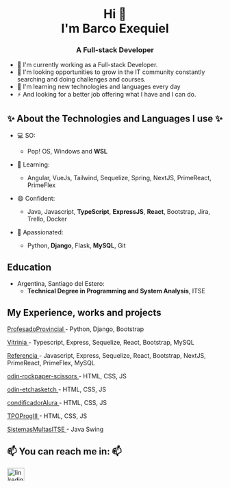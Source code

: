 <h1 align="center"> Hi 👋
<br> I'm Barco Exequiel <br></h1>

<h3 align=center>A Full-stack Developer</h3>

- 🔭 I'm currently working as a Full-stack Developer.
- 💬 I'm looking opportunities to grow in the IT community constantly searching and doing challenges and courses.
- 🌱 I'm learning new technologies and languages every day
- ⚡ And looking for a better job offering what I have and I can do.

## ✨ About the Technologies and Languages I use ✨
- 💻 SO:
  - Pop! OS, Windows and **WSL**

- 🤔 Learning:
  - Angular, VueJs, Tailwind, Sequelize, Spring, NextJS, PrimeReact, PrimeFlex
  
- 😄 Confident:
  - Java, Javascript, **TypeScript**, **ExpressJS**, **React**, Bootstrap, Jira, Trello, Docker

- 🤪 Apassionated:
  - Python, **Django**, Flask, **MySQL**, Git
  
## Education
- Argentina, Santiago del Estero:
  - **Technical Degree in Programming and System Analysis**, ITSE
  
## My Experience, works and projects

<a href="https://gestion.ispp1.edu.ar/" target="blank"> ProfesadoProvincial </a> - Python, Django, Bootstrap

<a href="https://vitrinia.com/" target="blank"> Vitrinia </a> - Typescript, Express, Sequelize, React, Bootstrap, MySQL

<a href="#" target="blank"> Referencia </a> - Javascript, Express, Sequelize, React, Bootstrap, NextJS, PrimeReact, PrimeFlex, MySQL

<a href="https://bersekiel.github.io/odin-rockpaperscissors/" target="blank"> odin-rockpaper-scissors </a> - HTML, CSS, JS

<a href="https://bersekiel.github.io/odin-etchasketch/" target="blank"> odin-etchasketch </a> - HTML, CSS, JS

<a href="https://bersekiel.github.io/codificarAlura/" target="blank"> condificadorAlura </a> - HTML, CSS, JS

<a href="https://bersekiel.github.io/TPOProgIII/app/index.html" target="blank"> TPOProgIII </a> - HTML, CSS, JS

<a href="#" target="blank"> SistemasMultasITSE </a> - Java Swing

## 📫 You can reach me in: 📫

<a href="https://www.linkedin.com/in/exequielbarco/" target="blank"><img align="center" src="https://raw.githubusercontent.com/rahuldkjain/github-profile-readme-generator/master/src/images/icons/Social/linked-in-alt.svg" alt="linkedin" height="30" width="40" /></a>


